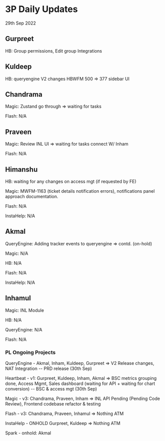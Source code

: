 # 3P Daily Updates
29th Sep 2022

## Gurpreet
HB: Group permissions, Edit group Integrations

## Kuldeep
HB: queryengine V2 changes HBWFM 500 => 377 sidebar UI

## Chandrama
Magic: Zustand go through => waiting for tasks

Flash: N/A

## Praveen
Magic: Review INL UI => waiting for tasks connect W/ Inham

Flash: N/A

## Himanshu
HB: waiting for any changes on access mgt (if requested by FE)

Magic: MWFM-1163 (ticket details notification errors), notifications panel approach documentation.

Flash: N/A

InstaHelp: N/A

## Akmal
QueryEngine: Adding tracker events to queryengine => contd. (on-hold)

Magic: N/A

HB: N/A

Flash: N/A

InstaHelp: N/A


## Inhamul
Magic: INL Module

HB: N/A

QueryEngine: N/A

Flash: N/A


### PL Ongoing Projects
QueryEngine - Akmal, Inham, Kuldeep, Gurpreet => V2 Release changes, NAT Integration -- PRD release (30th Sep)

Heartbeat - v1: Gurpreet, Kuldeep, Inham, Akmal => BSC metrics grouping done, Access Mgmt, Sales dashboard (waiting for API + waiting for chart conversion) -- BSC & access mgt (30th Sep)

Magic - v3: Chandrama, Praveen, Inham => INL API Pending (Pending Code Review), Frontend codebase refactor & testing

Flash - v3: Chandrama, Praveen, Inhamul => Nothing ATM

InstaHelp - ONHOLD Gurpreet, Kuldeep => Nothing ATM

Spark - onhold: Akmal
